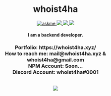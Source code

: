 <div align="center">
  <h1>  whoist4ha  </h1>

<a href="https://discord.com/users/797108592905551943">
<img alt="askme" src="https://img.shields.io/badge/Ask%20me-anything-1abc9c.svg" />
<a  href="mailto:whoist4ha@gmail.com"> 
<img src="https://img.shields.io/badge/Mail-D14836?logo=gmail&logoColor=white"/>
</a>
 <a href="https://whoist4ha.xyz/">
<img src="https://img.shields.io/badge/Personal-D14836?&logoColor=white&color=yellow"/>
</a>
 <a href="https://whoist4ha.xyz/">
<img src="https://komarev.com/ghpvc/?username=whoist4ha"/>
</a>
<h4>I am a backend developer.</b></h4>
<h3>
Portfolio: https://whoist4ha.xyz/ <br/>
How to reach me: mail@whoist4ha.xyz & whoist4ha@gmail.com <br/>
NPM Account: Soon...  <br/>
Discord Account: whoist4ha#0001 <br/>
</h3>
<br/>
<img src="https://skillicons.dev/icons?i=python,cs,javascript,typescript,react,html,css,nodejs,vscode,discord&theme=dark" />
<br/>
<br/>

